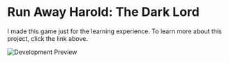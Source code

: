 # Run Away Harold: The Dark Lord

I made this game just for the learning experience. To learn more about this project, click the link above.

![Development Preview](https://dennise.me/projects/runawayharold/development.png)